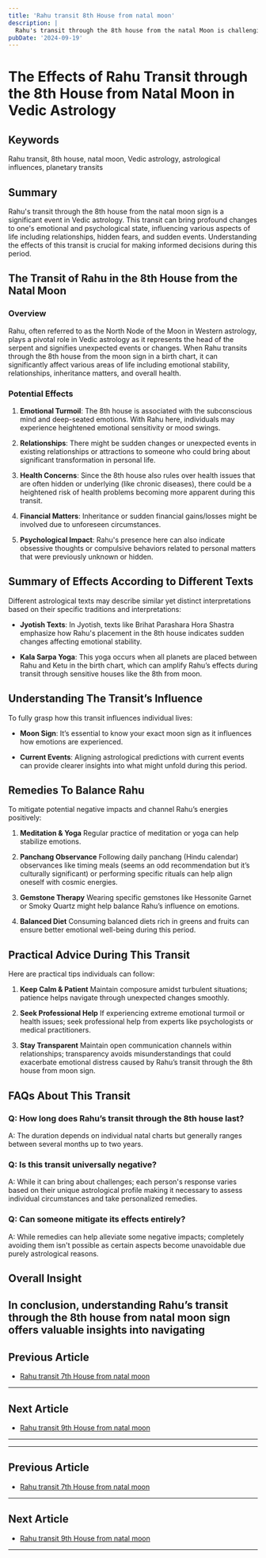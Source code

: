 ```yaml
---
title: 'Rahu transit 8th House from natal moon'
description: |
  Rahu's transit through the 8th house from the natal Moon is challenging, bringing health issues, fear, and potential loss of life if coinciding with a maraka period. The individual may face business losses, undiagnosable diseases, and failure in efforts.
pubDate: '2024-09-19'
---
```


# The Effects of Rahu Transit through the 8th House from Natal Moon in Vedic Astrology

## Keywords
Rahu transit, 8th house, natal moon, Vedic astrology, astrological influences, planetary transits

## Summary

Rahu's transit through the 8th house from the natal moon sign is a significant event in Vedic astrology. This transit can bring profound changes to one's emotional and psychological state, influencing various aspects of life including relationships, hidden fears, and sudden events. Understanding the effects of this transit is crucial for making informed decisions during this period.

## The Transit of Rahu in the 8th House from the Natal Moon

### Overview
Rahu, often referred to as the North Node of the Moon in Western astrology, plays a pivotal role in Vedic astrology as it represents the head of the serpent and signifies unexpected events or changes. When Rahu transits through the 8th house from the moon sign in a birth chart, it can significantly affect various areas of life including emotional stability, relationships, inheritance matters, and overall health.

### Potential Effects

1. **Emotional Turmoil**: The 8th house is associated with the subconscious mind and deep-seated emotions. With Rahu here, individuals may experience heightened emotional sensitivity or mood swings.
   
2. **Relationships**: There might be sudden changes or unexpected events in existing relationships or attractions to someone who could bring about significant transformation in personal life.

3. **Health Concerns**: Since the 8th house also rules over health issues that are often hidden or underlying (like chronic diseases), there could be a heightened risk of health problems becoming more apparent during this transit.

4. **Financial Matters**: Inheritance or sudden financial gains/losses might be involved due to unforeseen circumstances.

5. **Psychological Impact**: Rahu's presence here can also indicate obsessive thoughts or compulsive behaviors related to personal matters that were previously unknown or hidden.

## Summary of Effects According to Different Texts

Different astrological texts may describe similar yet distinct interpretations based on their specific traditions and interpretations:

- **Jyotish Texts**: In Jyotish, texts like Brihat Parashara Hora Shastra emphasize how Rahu's placement in the 8th house indicates sudden changes affecting emotional stability.
  
- **Kala Sarpa Yoga**: This yoga occurs when all planets are placed between Rahu and Ketu in the birth chart, which can amplify Rahu’s effects during transit through sensitive houses like the 8th from moon.

## Understanding The Transit’s Influence

To fully grasp how this transit influences individual lives:

- **Moon Sign**: It’s essential to know your exact moon sign as it influences how emotions are experienced.
  
- **Current Events**: Aligning astrological predictions with current events can provide clearer insights into what might unfold during this period.

## Remedies To Balance Rahu

To mitigate potential negative impacts and channel Rahu’s energies positively:

1. **Meditation & Yoga**
   Regular practice of meditation or yoga can help stabilize emotions.

2. **Panchang Observance**
   Following daily panchang (Hindu calendar) observances like timing meals (seems an odd recommendation but it’s culturally significant) or performing specific rituals can help align oneself with cosmic energies.

3. **Gemstone Therapy**
   Wearing specific gemstones like Hessonite Garnet or Smoky Quartz might help balance Rahu’s influence on emotions.

4. **Balanced Diet**
   Consuming balanced diets rich in greens and fruits can ensure better emotional well-being during this period.

## Practical Advice During This Transit

Here are practical tips individuals can follow:

1. **Keep Calm & Patient**
   Maintain composure amidst turbulent situations; patience helps navigate through unexpected changes smoothly.

2. **Seek Professional Help**
   If experiencing extreme emotional turmoil or health issues; seek professional help from experts like psychologists or medical practitioners.

3. **Stay Transparent**
   Maintain open communication channels within relationships; transparency avoids misunderstandings that could exacerbate emotional distress caused by Rahu’s transit through the 8th house from moon sign.

## FAQs About This Transit

### Q: How long does Rahu’s transit through the 8th house last?
A: The duration depends on individual natal charts but generally ranges between several months up to two years.

### Q: Is this transit universally negative?
A: While it can bring about challenges; each person's response varies based on their unique astrological profile making it necessary to assess individual circumstances and take personalized remedies.


### Q: Can someone mitigate its effects entirely?
A: While remedies can help alleviate some negative impacts; completely avoiding them isn't possible as certain aspects become unavoidable due purely astrological reasons.


## Overall Insight

In conclusion, understanding Rahu’s transit through the 8th house from natal moon sign offers valuable insights into navigating
---

## Previous Article
- [Rahu transit 7th House from natal moon](200807_Rahu_transit_7th_House_from_natal_moon.md)

---

## Next Article
- [Rahu transit 9th House from natal moon](200809_Rahu_transit_9th_House_from_natal_moon.md)

---
---

## Previous Article
- [Rahu transit 7th House from natal moon](200807_Rahu_transit_7th_House_from_natal_moon.md)

---

## Next Article
- [Rahu transit 9th House from natal moon](200809_Rahu_transit_9th_House_from_natal_moon.md)

---
